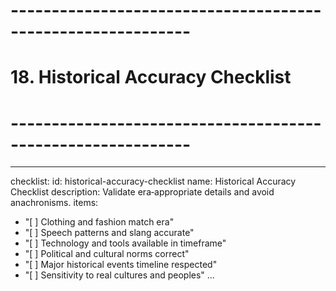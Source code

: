 <!-- Powered by BMAD™ Core -->

# ------------------------------------------------------------

# 18. Historical Accuracy Checklist

# ------------------------------------------------------------

---

checklist:
id: historical-accuracy-checklist
name: Historical Accuracy Checklist
description: Validate era‑appropriate details and avoid anachronisms.
items:

- "[ ] Clothing and fashion match era"
- "[ ] Speech patterns and slang accurate"
- "[ ] Technology and tools available in timeframe"
- "[ ] Political and cultural norms correct"
- "[ ] Major historical events timeline respected"
- "[ ] Sensitivity to real cultures and peoples"
  ...
